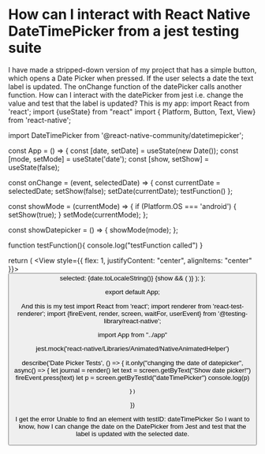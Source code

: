 
# How can I interact with React Native DateTimePicker from a jest testing suite

I have made a stripped-down version of my project that has a simple button, which opens a Date Picker when pressed. If the user selects a date the text label is updated. The onChange function of the datePicker calls another function. How can I interact with the datePicker from jest i.e. change the value and test that the label is updated?
This is my app:
import React from 'react';
import {useState} from "react"
import { Platform, Button, Text, View} from 'react-native';

import DateTimePicker from '@react-native-community/datetimepicker';



const App = () => {
  const [date, setDate] = useState(new Date());
  const [mode, setMode] = useState('date');
  const [show, setShow] = useState(false);

  const onChange = (event, selectedDate) => {
    const currentDate = selectedDate;
    setShow(false);
    setDate(currentDate);
    testFunction()
  };

  const showMode = (currentMode) => {
    if (Platform.OS === 'android') {
      setShow(true);
    }
    setMode(currentMode);
  };

  const showDatepicker = () => {
    showMode(mode);
  };

function testFunction(){
  console.log("testFunction called")
}

  return (
    <View style={{
        flex: 1,
        justifyContent: "center",
        alignItems: "center"
      }}>
      <Button style={{margin:50}} onPress={showDatepicker} title="Show date picker!" />
      <Text>selected: {date.toLocaleString()}</Text>
      {show && (
        <DateTimePicker
          testID="dateTimePicker"
          value={date}
          mode={mode}
          is24Hour={true}
          onChange={onChange}
        />
      )}
    </View>
  );
};

export default App;

And this is my test
import React from 'react';
import renderer from 'react-test-renderer';
import {fireEvent, render, screen, waitFor, userEvent} from '@testing-library/react-native';

import App from "../app"

jest.mock('react-native/Libraries/Animated/NativeAnimatedHelper')

describe('Date Picker Tests', () => {
    it.only("changing the date of datepicker", async() => {
    let journal = render(<App/>)
    let text = screen.getByText("Show date picker!")
    fireEvent.press(text)
    let p = screen.getByTestId("dateTimePicker")
    console.log(p)

    })

})

I get the error Unable to find an element with testID: dateTimePicker
So I want to know, how I can change the date on the DatePicker from Jest and test that the label is updated with the selected date.

        